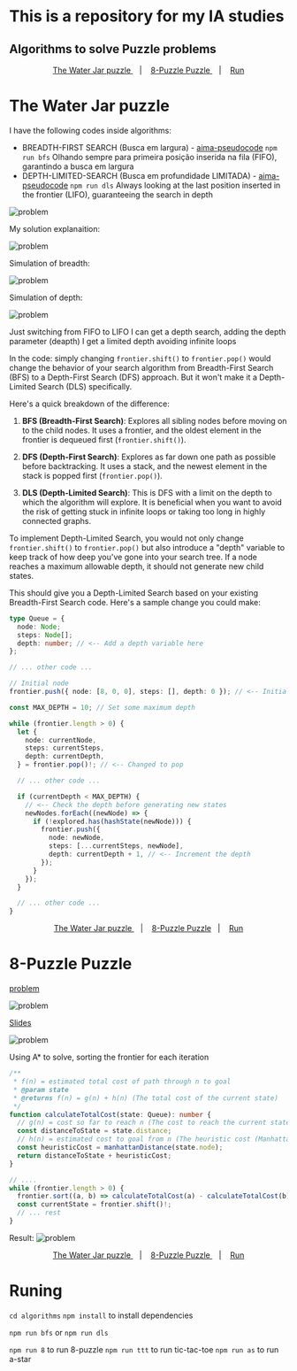 # This is a repository for my IA studies

## Algorithms to solve Puzzle problems

<!-- put a link to scroll to 8-Puzzle Problem -->

<p align="center">
 <a href="#the-water-jar-puzzle"> The Water Jar puzzle </a>&nbsp;&nbsp;&nbsp;|&nbsp;&nbsp;&nbsp;
 <a href="#8-puzzle-puzzle"> 8-Puzzle Puzzle </a>&nbsp;&nbsp;&nbsp;|&nbsp;&nbsp;&nbsp;
 <a href="#runing">Run</a>
</p>

# The Water Jar puzzle

I have the following codes inside algorithms:

- BREADTH-FIRST SEARCH (Busca em largura) - [aima-pseudocode](https://github.com/aimacode/aima-pseudocode/blob/master/md/Breadth-First-Search.md)
  `npm run bfs`
  Olhando sempre para primeira posição inserida na fila (FIFO), garantindo a busca em largura
- DEPTH-LIMITED-SEARCH (Busca em profundidade LIMITADA) - [aima-pseudocode](https://github.com/aimacode/aima-pseudocode/blob/master/md/Depth-Limited-Search.md)
  `npm run dls`
  Always looking at the last position inserted in the frontier (LIFO), guaranteeing the search in depth

![problem](https://github.com/igorlamoia/ia/blob/main/algorithms/assets/jars.png?raw=true)

My solution explanaition:

![problem](https://github.com/igorlamoia/ia/blob/main/algorithms/assets/for-solution.png?raw=true)

Simulation of breadth:

![problem](https://github.com/igorlamoia/ia/blob/main/algorithms/assets/simulacao-breadth.png?raw=true)

Simulation of depth:

![problem](https://github.com/igorlamoia/ia/blob/main/algorithms/assets/simulacao-depth.png?raw=true)

Just switching from FIFO to LIFO I can get a depth search, adding the depth parameter (deapth) I get a limited depth avoiding infinite loops

In the code: simply changing `frontier.shift()` to `frontier.pop()` would change the behavior of your search algorithm from Breadth-First Search (BFS) to a Depth-First Search (DFS) approach. But it won't make it a Depth-Limited Search (DLS) specifically.

Here's a quick breakdown of the difference:

1. **BFS (Breadth-First Search)**: Explores all sibling nodes before moving on to the child nodes. It uses a frontier, and the oldest element in the frontier is dequeued first (`frontier.shift()`).

2. **DFS (Depth-First Search)**: Explores as far down one path as possible before backtracking. It uses a stack, and the newest element in the stack is popped first (`frontier.pop()`).

3. **DLS (Depth-Limited Search)**: This is DFS with a limit on the depth to which the algorithm will explore. It is beneficial when you want to avoid the risk of getting stuck in infinite loops or taking too long in highly connected graphs.

To implement Depth-Limited Search, you would not only change `frontier.shift()` to `frontier.pop()` but also introduce a "depth" variable to keep track of how deep you've gone into your search tree. If a node reaches a maximum allowable depth, it should not generate new child states.

This should give you a Depth-Limited Search based on your existing Breadth-First Search code. Here's a sample change you could make:

```typescript
type Queue = {
  node: Node;
  steps: Node[];
  depth: number; // <-- Add a depth variable here
};

// ... other code ...

// Initial node
frontier.push({ node: [8, 0, 0], steps: [], depth: 0 }); // <-- Initialize depth to 0

const MAX_DEPTH = 10; // Set some maximum depth

while (frontier.length > 0) {
  let {
    node: currentNode,
    steps: currentSteps,
    depth: currentDepth,
  } = frontier.pop()!; // <-- Changed to pop

  // ... other code ...

  if (currentDepth < MAX_DEPTH) {
    // <-- Check the depth before generating new states
    newNodes.forEach((newNode) => {
      if (!explored.has(hashState(newNode))) {
        frontier.push({
          node: newNode,
          steps: [...currentSteps, newNode],
          depth: currentDepth + 1, // <-- Increment the depth
        });
      }
    });
  }

  // ... other code ...
}
```

<p align="center">
 <a href="#the-water-jar-puzzle"> The Water Jar puzzle </a>&nbsp;&nbsp;&nbsp;|&nbsp;&nbsp;&nbsp;
 <a href="#8-puzzle-puzzle"> 8-Puzzle Puzzle</a>&nbsp;&nbsp;&nbsp;|&nbsp;&nbsp;&nbsp;
 <a href="#runing">Run</a>
</p>

# 8-Puzzle Puzzle

[problem](https://www.geeksforgeeks.org/check-instance-8-puzzle-solvable/)

![problem](https://media.geeksforgeeks.org/wp-content/cdn-uploads/8puzzle.png)

[Slides](http://aima.eecs.berkeley.edu/slides-pdf/chapter04a.pdf)

![problem](https://github.com/igorlamoia/ia/blob/main/algorithms/assets/for-puzzle-solution.png?raw=true)

Using A\* to solve, sorting the frontier for each iteration

```typescript
/**
 * f(n) = estimated total cost of path through n to goal
 * @param state
 * @returns f(n) = g(n) + h(n) (The total cost of the current state)
 */
function calculateTotalCost(state: Queue): number {
  // g(n) = cost so far to reach n (The cost to reach the current state)
  const distanceToState = state.distance;
  // h(n) = estimated cost to goal from n (The heuristic cost (Manhattan distance))
  const heuristicCost = manhattanDistance(state.node);
  return distanceToState + heuristicCost;
}

// ....
while (frontier.length > 0) {
  frontier.sort((a, b) => calculateTotalCost(a) - calculateTotalCost(b));
  const currentState = frontier.shift()!;
  // ... rest
}
```

Result:
![problem](https://github.com/igorlamoia/ia/blob/main/algorithms/assets/resultado_8-puzzle.png?raw=true)

<p align="center">
 <a href="#the-water-jar-puzzle"> The Water Jar puzzle </a>&nbsp;&nbsp;&nbsp;|&nbsp;&nbsp;&nbsp;
 <a href="#8-puzzle-puzzle"> 8-Puzzle Puzzle </a>&nbsp;&nbsp;&nbsp;|&nbsp;&nbsp;&nbsp;
 <a href="#runing">Run</a>
</p>

# Runing

`cd algorithms`
`npm install` to install dependencies

`npm run bfs` or `npm run dls`

`npm run 8` to run 8-puzzle
`npm run ttt` to run tic-tac-toe
`npm run as` to run a-star
